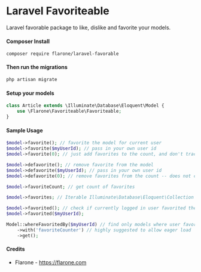 Laravel Favoriteable
============

Laravel favorable package to like, dislike and favorite your models.

#### Composer Install

    composer require flarone/laravel-favorable

#### Then run the migrations

```bash
php artisan migrate
```

#### Setup your models

```php
class Article extends \Illuminate\Database\Eloquent\Model {
	use \Flarone\Favoriteable\Favoriteable;
}
```

#### Sample Usage

```php
$model->favorite(); // favorite the model for current user
$model->favorite($myUserId); // pass in your own user id
$model->favorite(0); // just add favorites to the count, and don't track by user

$model->defavorite(); // remove favorite from the model
$model->defavorite($myUserId); // pass in your own user id
$model->defavorite(0); // remove favorites from the count -- does not check for user

$model->favoriteCount; // get count of favorites

$model->favorites; // Iterable Illuminate\Database\Eloquent\Collection of existing favorites

$model->favorited(); // check if currently logged in user favorited the model
$model->favorited($myUserId);

Model::whereFavoritedBy($myUserId) // find only models where user favorited them
	->with('favoriteCounter') // highly suggested to allow eager load
	->get();
```

#### Credits

 - Flarone - https://flarone.com
